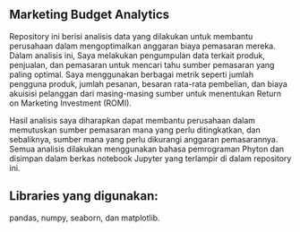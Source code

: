 ## Marketing Budget Analytics

Repository ini berisi analisis data yang dilakukan untuk membantu perusahaan dalam mengoptimalkan anggaran biaya pemasaran mereka. Dalam analisis ini, Saya melakukan pengumpulan data terkait produk, penjualan, dan pemasaran untuk mencari tahu sumber pemasaran yang paling optimal. Saya menggunakan berbagai metrik seperti jumlah pengguna produk, jumlah pesanan, besaran rata-rata pembelian, dan biaya akuisisi pelanggan dari masing-masing sumber untuk menentukan Return on Marketing Investment (ROMI). 

Hasil analisis saya diharapkan dapat membantu perusahaan dalam memutuskan sumber pemasaran mana yang perlu ditingkatkan, dan sebaliknya, sumber mana yang perlu dikurangi anggaran pemasarannya. Semua analisis dilakukan menggunakan bahasa pemrograman Phyton dan disimpan dalam berkas notebook Jupyter yang terlampir di dalam repository ini.

## Libraries yang digunakan:

pandas, numpy, seaborn, dan matplotlib.
